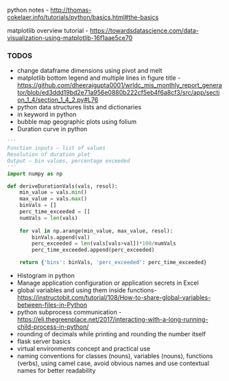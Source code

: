 python notes -  http://thomas-cokelaer.info/tutorials/python/basics.html#the-basics

matplotlib overview tutorial - https://towardsdatascience.com/data-visualization-using-matplotlib-16f1aae5ce70


### TODOS
* change dataframe dimensions using pivot and melt
* matplotlib bottom legend and multiple lines in figure title - https://github.com/dheerajgupta0001/wrldc_mis_monthly_report_generator/blob/ed3ddd19bd2e71a956e0880b222cf5eb4f6a8cf3/src/app/section_1_4/section_1_4_2.py#L76
* python data structures lists and dictionaries
* in keyword in python
* bubble map geographic plots using folium 
* Duration curve in python  
```python
'''
Function inputs – list of values
Resolution of duration plot
Output – bin values, percentage exceeded
'''
import numpy as np

def deriveDurationVals(vals, resol):
    min_value = vals.min()
    max_value = vals.max()
    binVals = []
    perc_time_exceeded = []
    numVals = len(vals)   
    
    for val in np.arange(min_value, max_value, resol):
        binVals.append(val)
        perc_exceeded = len(vals[vals>val])*100/numVals
        perc_time_exceeded.append(perc_exceeded)

    return {'bins': binVals, 'perc_exceeded': perc_time_exceeded}
```
* Histogram in python
* Manage application configuration or application secrets in Excel  
* global variables and using them inside functions- https://instructobit.com/tutorial/108/How-to-share-global-variables-between-files-in-Python
* python subprocess communication - https://eli.thegreenplace.net/2017/interacting-with-a-long-running-child-process-in-python/
* rounding of decimals while printing and rounding the number itself
* flask server basics
* virtual environments concept and practical use
* naming conventions for classes (nouns), variables (nouns), functions (verbs), using camel case, avoid obvious names and use contextual names for better readability



<!--stackedit_data:
eyJoaXN0b3J5IjpbOTI2Nzk1MzA0LC0zOTg1NDI2MDAsMTE3Mj
IzNjI4MywxODUyMDA2MDI1LDIxMjE1NzcxNCwtNzc0ODYwMTQz
LC01MjA0NzE5MzgsNzM5MDczNzc5LC05NjE1ODM3ODMsLTE2OD
M5NjEzNiwtMzQ5NDQ4MzczLDE4ODAyMDI4MTEsLTEyOTI0MTQ3
NjksMTYzNTAwMTg2OSwtMTkzOTA0NzY4NywxOTIxMDA4MjIsLT
M1MjkyMTYwLDExOTA0ODA5NTAsLTE0Njk3OTY4MzddfQ==
-->